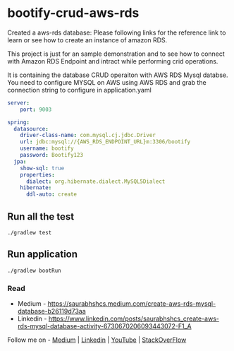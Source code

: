 # bootify-crud-aws-rds

Created a aws-rds database: Please following links for the reference link to learn or see how to create an instance of amazon RDS. 


This project is just for an sample demonstration and to see how to connect with Amazon RDS Endpoint and intract while performing crid operations.



It is containing the database CRUD operaiton with AWS RDS Mysql databse. You need to configure MYSQL on AWS using AWS RDS and grab the connection string to configure in application.yaml


```application.yaml
server:
    port: 9003

spring:
  datasource:
    driver-class-name: com.mysql.cj.jdbc.Driver
    url: jdbc:mysql://{AWS_RDS_ENDPOINT_URL}m:3306/bootify
    username: bootify
    password: Bootify123
  jpa:
    show-sql: true
    properties:
      dialect: org.hibernate.dialect.MySQL5Dialect
    hibernate:
      ddl-auto: create

```

## Run all the test 

`
./gradlew test
`

## Run application
`
./gradlew bootRun
`

### Read

- Medium - https://saurabhshcs.medium.com/create-aws-rds-mysql-database-b26119d73aa
- Linkedin - https://www.linkedin.com/posts/saurabhshcs_create-aws-rds-mysql-database-activity-6730670206093443072-F1_A


Follow me on - [Medium](https://saurabhshcs.medium.com) | [Linkedin](https://www.linkedin.com/in/saurabhshcs/) | [YouTube](https://www.youtube.com/channel/UCSQqjPw7_tfx1Ie4yYHbcxQ?pbjreload=102) | [StackOverFlow](https://stackoverflow.com/users/10719720/saurabhshcs?tab=profile)

